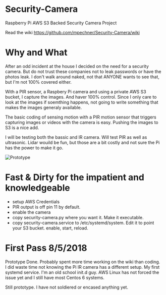 # Security-Camera
Raspberry Pi AWS S3 Backed Security Camera Project

Read the wiki https://github.com/mpechner/Security-Camera/wiki

# Why and What
After an odd incident at the house I decided on the need for a security camera.  But do not trust these companies not to leak passwords or have the photos leak. I don't walk around naked, not that ANYONE wants to see that, but I'm not 100% covered either.


With a PIR sensor, a Raspbery Pi camera and using a private AWS S3 bucket, I capture the images. And haver 100% control.  Since I only care to look at the images if soemthing happens, not going to write something that makes the images generaly available.


The basic coding of sensing motion with a PIR motion sensor that triggers capturing images or videos with the camera is easy.  Pushing the images to S3 is a nice add.

I will be testing both the bassic and IR camera. Will test PIR as well as ultrasonic.  Lidar wouild be fun, but those are a bit costly and not sure the Pi has the power to make it go.

![Prototype](https://github.com/mpechner/Security-Camera/wiki/images/prototype.jpg)

# Fast & Dirty for the impatient and knowledgeable
* setup AWS Credentials
* PIR output is off pin 11 by default.
* enable the camera
* copy security-camera.py where you want it.  Make it executable.
* copy security-camera.service to /etc/systemd/system.  Edit it to point your S3 bucket. enable, start, reload.

# First Pass 8/5/2018
Prototype Done.  Probably spent more time working on the wiki than coding.  I did waste time not knowing the Pi IR camera has a different setup. My first systemd service.  I'm an old school init.d guy.  AWS Linux has not forced the issue yet and I still have most Centos 6 systems.

Still prototype.  I have not soldiered or encased anything yet.
